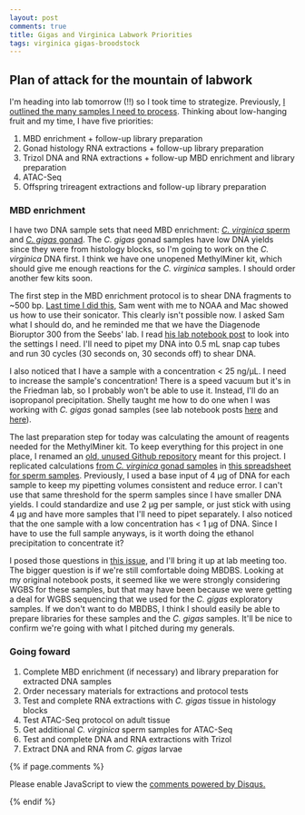 ```yaml
---
layout: post
comments: true
title: Gigas and Virginica Labwork Priorities
tags: virginica gigas-broodstock
---
```


## Plan of attack for the mountain of labwork

I'm heading into lab tomorrow (!!) so I took time to strategize. Previously, [I outlined the many samples I need to process](https://yaaminiv.github.io/Proposed-Gigas-and-Virginica-Labwork/). Thinking about low-hanging fruit and my time, I have five priorities:

1. MBD enrichment + follow-up library preparation
2. Gonad histology RNA extractions + follow-up library preparation
3. Trizol DNA and RNA extractions + follow-up MBD enrichment and library preparation
4. ATAC-Seq
5. Offspring trireagent extractions and follow-up library preparation

### MBD enrichment

I have two DNA sample sets that need MBD enrichment: [*C. virginica* sperm](https://yaaminiv.github.io/Sperm-Extractions-Part5/) and [*C. gigas* gonad](https://yaaminiv.github.io/Gigas-Broodstock-DNA-Extraction-Part9/). The *C. gigas* gonad samples have low DNA yields since they were from histology blocks, so I'm going to work on the *C. virginica* DNA first. I think we have one unopened MethylMiner kit, which should give me enough reactions for the *C. virginica* samples. I should order another few kits soon.

The first step in the MBD enrichment protocol is to shear DNA fragments to ~500 bp. [Last time I did this](https://yaaminiv.github.io/Virginica-MBDSeq/), Sam went with me to NOAA and Mac showed us how to use their sonicator. This clearly isn't possible now. I asked Sam what I should do, and he reminded me that we have the Diagenode Bioruptor 300 from the Seebs' lab. I read [his lab notebook post](https://robertslab.github.io/sams-notebook/2019/03/06/DNA-Shearing-and-Bioanalyzer-Lotterhos-C.virginica-Mantle-gDNA-from-2018114.html) to look into the settings I need. I'll need to pipet my DNA into 0.5 mL snap cap tubes and run 30 cycles (30 seconds on, 30 seconds off) to shear DNA.

I also noticed that I have a sample with a concentration < 25 ng/µL. I need to increase the sample's concentration! There is a speed vacuum but it's in the Friedman lab, so I probably won't be able to use it. Instead, I'll do an isopropanol precipitation. Shelly taught me how to do one when I was working with *C. gigas* gonad samples (see lab notebook posts [here](https://yaaminiv.github.io/WGBS-Samples/) and [here](https://yaaminiv.github.io/WGBS-Samples-Part2/)).

The last preparation step for today was calculating the amount of reagents needed for the MethylMiner kit. To keep everything for this project in one place, I renamed an [old, unused Github repository](https://github.com/RobertsLab/project-oyster-comparative-omics) meant for this project. I replicated calculations [from *C. virginica* gonad samples](https://github.com/RobertsLab/project-virginica-oa/blob/master/analyses/2018-01-23-MBDSeq-Labwork/2018-01-23-Virginica-MBDSeq-Labwork-Calculations.xlsx) in [this spreadsheet for sperm samples](https://github.com/RobertsLab/project-oyster-comparative-omics/blob/master/metadata/Virginica-MBDSeq-Labwork-Calculations.xlsx). Previously, I used a base input of 4 µg of DNA for each sample to keep my pipetting volumes consistent and reduce error. I can't use that same threshold for the sperm samples since I have smaller DNA yields. I could standardize and use 2 µg per sample, or just stick with using 4 µg and have more samples that I'll need to pipet separately. I also noticed that the one sample with a low concentration has < 1 µg of DNA. Since I have to use the full sample anyways, is it worth doing the ethanol precipitation to concentrate it?

I posed those questions in [this issue](https://github.com/RobertsLab/resources/issues/965), and I'll bring it up at lab meeting too. The bigger question is if we're still comfortable doing MBDBS. Looking at my original notebook posts, it seemed like we were strongly considering WGBS for these samples, but that may have been because we were getting a deal for WGBS sequencing that we used for the *C. gigas* exploratory samples. If we don't want to do MBDBS, I think I should easily be able to prepare libraries for these samples and the *C. gigas* samples. It'll be nice to confirm we're going with what I pitched during my generals.

### Going foward

1. Complete MBD enrichment (if necessary) and library preparation for extracted DNA samples
2. Order necessary materials for extractions and protocol tests
3. Test and complete RNA extractions with *C. gigas* tissue in histology blocks
4. Test ATAC-Seq protocol on adult tissue
5. Get additional *C. virginica* sperm samples for ATAC-Seq
6. Test and complete DNA and RNA extractions with Trizol
7. Extract DNA and RNA from *C. gigas* larvae

{% if page.comments %}

<div id="disqus_thread"></div>
<script>

/**
*  RECOMMENDED CONFIGURATION VARIABLES: EDIT AND UNCOMMENT THE SECTION BELOW TO INSERT DYNAMIC VALUES FROM YOUR PLATFORM OR CMS.
*  LEARN WHY DEFINING THESE VARIABLES IS IMPORTANT: https://disqus.com/admin/universalcode/#configuration-variables*/
/*
var disqus_config = function () {
this.page.url = PAGE_URL;  // Replace PAGE_URL with your page's canonical URL variable
this.page.identifier = PAGE_IDENTIFIER; // Replace PAGE_IDENTIFIER with your page's unique identifier variable
};
*/
(function() { // DON'T EDIT BELOW THIS LINE
var d = document, s = d.createElement('script');
s.src = 'https://the-responsible-grad-student.disqus.com/embed.js';
s.setAttribute('data-timestamp', +new Date());
(d.head || d.body).appendChild(s);
})();
</script>
<noscript>Please enable JavaScript to view the <a href="https://disqus.com/?ref_noscript">comments powered by Disqus.</a></noscript>

{% endif %}

<script id="dsq-count-scr" src="//the-responsible-grad-student.disqus.com/count.js" async></script>
